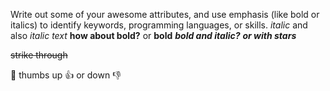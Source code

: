 Write out some of your awesome attributes, and use emphasis (like bold or italics) to identify keywords, programming languages, or skills. 
*italic* and also _italic text_
**how about bold?** or __bold__
___bold and italic?___ ***or with stars***

~~strike through~~

:icecream:
thumbs up :+1: or down :-1:
